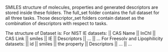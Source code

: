 SMILES structure of molecules, properties and generated descriptors are stored inside these folders.
The full_set folder contains the full dataset for all three tasks.
Those descriptor_set folders contain dataset as the combination of descriptors with respect to tasks.

The structure of Dataset is:
For NIST IE datasets:
|| CAS Name || InChI || CAS Link || smiles || IE || Descriptors || ... || ...
For Freesolv and Lipophilicity datasets:
|| id || smiles || the property || Descriptors || ... || ...